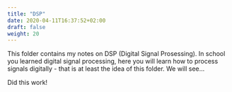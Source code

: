 ```yaml
---
title: "DSP"
date: 2020-04-11T16:37:52+02:00
draft: false
weight: 20
---
```


This folder contains my notes on DSP (Digital Signal Prosessing). In school you learned digital signal processing, here you will learn how to process signals digitally - that is at least the idea of this folder. We will see...

Did this work!